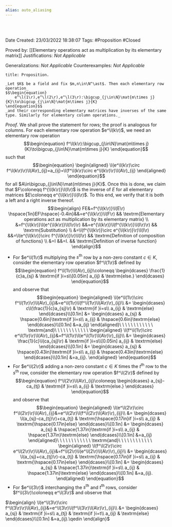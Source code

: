 ```yaml
---
alias: auto_aliasing
---
```


<br />
<br />

Date Created: 23/03/2022 18:38:07
Tags: #Proposition #Closed 

Proved by: [[Elementary operations act as multiplication by its elementary matrix]]
Justifications: _Not Applicable_

Generalizations: _Not Applicable_
Counterexamples: _Not Applicable_

``` ad-Proposition
title: Proposition.

_Let $K$ be a field and fix $m,n\in\N^\ast$. Then each elementary row operation_
$$\begin{equation}
    e^\l(1\r),e^\l(2\r),e^\l(3\r):\bigcup_{j\in\N}\mat{m\times j}{K}\to\bigcup_{j\in\N}\mat{m\times j}{K}
\end{equation}$$
_and their corresponding elementary matrices have inverses of the same type. Similarly for elementary column operations._

```

_Proof_. We shall prove the statement for rows; the proof is analogous for columns. For each elementary row operation $e^\l(k\r)$, we need an elementary row operation
$$\begin{equation}
    f^\l(k\r):\bigcup_{j\in\N}\mat{m\times j}{K}\to\bigcup_{j\in\N}\mat{m\times j}{K}
\end{equation}$$
such that
$$\begin{equation}
    \begin{aligned}
        \l(e^\l(k\r)\circ f^\l(k\r)\r)\l(A\r)_{ij}=a_{ij}=\l(f^\l(k\r)\circ e^\l(k\r)\r)\l(A\r)_{ij}
    \end{aligned}
\end{equation}$$
for all $A\in\bigcup_{j\in\N}\mat{m\times j}{K}$. Once this is done, we claim that $F\coloneqq f^{\l(k\r)}\l(I\r)$ is the inverse of $E$ for all elementary matrices $E\coloneqq e^{\l(k\r)}\l(I\r)$. To this end, we verify that it is both a left and a right inverse thereof.
$$\begin{align}
    FE&=f^{\l(k\r)}\l(E\r) \hspace{1in}EF\hspace{-0.4in}&&=e^{\l(k\r)}\l(F\r) && \textrm{Elementary operations act as multiplication by its elementary matrix} \\
    &=f^{\l(k\r)}\l(e^{\l(k\r)}\l(I\r)\r) &&=e^{\l(k\r)}\l(f^{\l(k\r)}\l(I\r)\r) && \textrm{Substitution} \\
    &=\l(f^{\l(k\r)}\circ e^{\l(k\r)}\r)\l(I\r) &&=\l(e^{\l(k\r)}\circ f^{\l(k\r)}\r)\l(I\r) && \textrm{Definition of composition of functions} \\
    &=I &&=I. && \textrm{Definition of inverse function}
\end{align}$$

* For $e^\l(1\r)$ multiplying the $s^\textrm{th}$ row by a non-zero constant $c\in K$, consider the elementary row operation $f^\l(1\r)$ defined by
$$\begin{equation}
    f^\l(1\r)\l(A\r)_{ij}\coloneqq
        \begin{dcases}
            \frac{1}{c}a_{sj} & \textrm{if }i=s\\[0.05in]
            a_{ij} & \textrm{else.}
        \end{dcases}
\end{equation}$$
and observe that
$$\begin{equation}
    \begin{aligned}
        \l(e^\l(1\r)\circ f^\l(1\r)\r)\l(A\r)_{ij}&=e^\l(1\r)\l(f^\l(1\r)\l(A\r)\r)_{ij}\\
        &=
            \begin{dcases}
                c\l(\frac{1}{c}a_{sj}\r) & \textrm{if }i=s\\
                a_{ij} & \textrm{else}
            \end{dcases}\\[0.1in]
        &=
            \begin{dcases}
                a_{sj} & \hspace{0.6in}\textrm{if }i=s\\
                a_{ij} & \hspace{0.6in}\textrm{else}
            \end{dcases}\\[0.1in]
        &=a_{ij}
    \end{aligned}\ \ \ \ \ \ \ \ \ \ \ \ \textrm{and}\ \ \ \ \ \ \ \ \ \ \ \ 
    \begin{aligned}
        \l(f^\l(1\r)\circ e^\l(1\r)\r)\l(A\r)_{ij}&=f^\l(1\r)\l(e^\l(1\r)\l(A\r)\r)_{ij}\\
        &=
            \begin{dcases}
                \frac{1}{c}\l(ca_{sj}\r) & \textrm{if }i=s\\[0.05in]
                a_{ij} & \textrm{else}
            \end{dcases}\\[0.1in]
        &=
            \begin{dcases}
                a_{sj} & \hspace{0.43in}\textrm{if }i=s\\
                a_{ij} & \hspace{0.43in}\textrm{else}
            \end{dcases}\\[0.1in]
        &=a_{ij}.
    \end{aligned}
\end{equation}$$
* For $e^\l(2\r)$ adding a non-zero constant $c\in K$ times the $t^\textrm{th}$ row to the $s^\textrm{th}$ row, consider the elementary row operation $f^\l(2\r)$ defined by
$$\begin{equation}
    f^\l(2\r)\l(A\r)_{ij}\coloneqq
        \begin{dcases}
            a_{sj}-ca_{tj} & \textrm{if }i=s\\
            a_{ij} & \textrm{else.}
        \end{dcases}
\end{equation}$$
and observe that
$$\begin{equation}
    \begin{aligned}
        \l(e^\l(2\r)\circ f^\l(2\r)\r)\l(A\r)_{ij}&=e^\l(2\r)\l(f^\l(2\r)\l(A\r)\r)_{ij}\\
        &=
            \begin{dcases}
                \l(a_{sj}-ca_{tj}\r)+ca_{tj} & \textrm{\hspace{0.17in}if }i=s\\
                a_{ij} & \textrm{\hspace{0.17in}else}
            \end{dcases}\\[0.1in]
        &=
            \begin{dcases}
                a_{sj} & \hspace{1.37in}\textrm{if }i=s\\
                a_{ij} & \hspace{1.37in}\textrm{else}
            \end{dcases}\\[0.1in]
        &=a_{ij}
    \end{aligned}\ \ \ \ \ \ \ \ \ \ \ \ \textrm{and}\ \ \ \ \ \ \ \ \ \ \ \ 
    \begin{aligned}
        \l(f^\l(2\r)\circ e^\l(2\r)\r)\l(A\r)_{ij}&=f^\l(2\r)\l(e^\l(2\r)\l(A\r)\r)_{ij}\\
        &=
            \begin{dcases}
                \l(a_{sj}+ca_{tj}\r)-ca_{tj} & \textrm{\hspace{0.17in}if }i=s\\
                a_{ij} & \textrm{\hspace{0.17in}else}
            \end{dcases}\\[0.1in]
        &=
            \begin{dcases}
                a_{sj} & \hspace{1.37in}\textrm{if }i=s\\
                a_{ij} & \hspace{1.37in}\textrm{else}
            \end{dcases}\\[0.1in]
        &=a_{ij}.
    \end{aligned}
\end{equation}$$
* For $e^\l(3\r)$ interchanging the $s^\textrm{th}$ and $t^\textrm{th}$ rows, consider $f^\l(3\r)\coloneqq e^\l(3\r)$ and observe that

$\begin{align}
    \l(e^\l(3\r)\circ f^\l(3\r)\r)\l(A\r)_{ij}&=e^\l(3\r)\l(f^\l(3\r)\l(A\r)\r)_{ij}\\
    &=
        \begin{dcases}
            a_{sj} & \textrm{if }i=s\\
            a_{tj} & \textrm{if }i=t\\
            a_{ij} & \textrm{else}
        \end{dcases}\\[0.1in]
    &=a_{ij}.\qedin
\end{align}$
